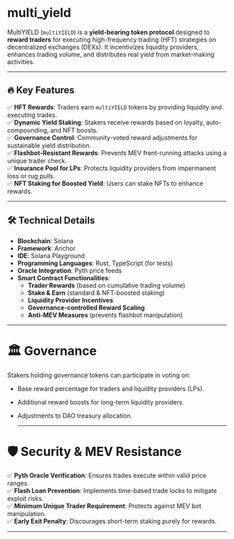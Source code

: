 # multi_yield

MultiYIELD (`multiYIELD`) is a **yield-bearing token protocol** designed to **reward traders** for executing high-frequency trading (HFT) strategies on decentralized exchanges (DEXs). It incentivizes liquidity providers, enhances trading volume, and distributes real yield from market-making activities.

---

## 🔥 **Key Features**
✅ **HFT Rewards**: Traders earn `multiYIELD` tokens by providing liquidity and executing trades.  
✅ **Dynamic Yield Staking**: Stakers receive rewards based on loyalty, auto-compounding, and NFT boosts.  
✅ **Governance Control**: Community-voted reward adjustments for sustainable yield distribution.  
✅ **Flashbot-Resistant Rewards**: Prevents MEV front-running attacks using a unique trader check.  
✅ **Insurance Pool for LPs**: Protects liquidity providers from impermanent loss or rug pulls.  
✅ **NFT Staking for Boosted Yield**: Users can stake NFTs to enhance rewards.  

---

## 🛠 **Technical Details**
- **Blockchain**: Solana  
- **Framework**: Anchor
- **IDE**: Solana Playground 
- **Programming Languages**: Rust, TypeScript (for tests)  
- **Oracle Integration**: Pyth price feeds  
- **Smart Contract Functionalities**:
  - **Trader Rewards** (based on cumulative trading volume)
  - **Stake & Earn** (standard & NFT-boosted staking)
  - **Liquidity Provider Incentives**
  - **Governance-controlled Reward Scaling**
  - **Anti-MEV Measures** (prevents flashbot manipulation)

---

# 🏛 Governance  
Stakers holding governance tokens can participate in voting on:  
- Base reward percentage for traders and liquidity providers (LPs).  
- Additional reward boosts for long-term liquidity providers.  
- Adjustments to DAO treasury allocation.

  ---
  
# 🛡 Security & MEV Resistance  
✅ **Pyth Oracle Verification**: Ensures trades execute within valid price ranges.  
✅ **Flash Loan Prevention**: Implements time-based trade locks to mitigate exploit risks.  
✅ **Minimum Unique Trader Requirement**: Protects against MEV bot manipulation.  
✅ **Early Exit Penalty**: Discourages short-term staking purely for rewards.  

---

